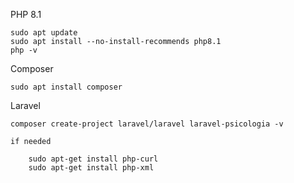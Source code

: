 PHP 8.1

    sudo apt update
    sudo apt install --no-install-recommends php8.1
    php -v

Composer

    sudo apt install composer

Laravel

    composer create-project laravel/laravel laravel-psicologia -v
    
    if needed
    
        sudo apt-get install php-curl
        sudo apt-get install php-xml
